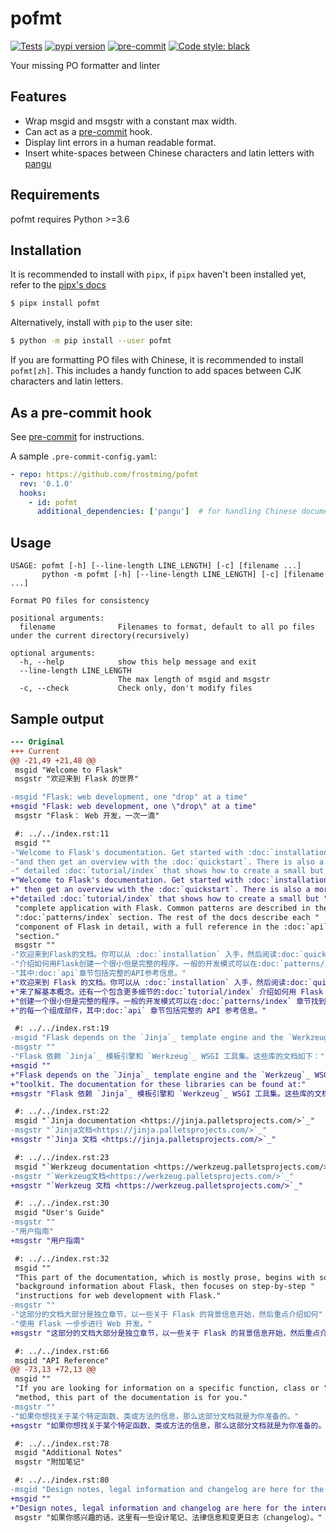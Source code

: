 # pofmt

[![Tests](https://github.com/frostming/pofmt/workflows/Tests/badge.svg)](https://github.com/frostming/pofmt/actions?query=workflow%3Aci)
[![pypi version](https://img.shields.io/pypi/v/pofmt.svg)](https://pypi.org/project/pofmt/)
[![pre-commit](https://img.shields.io/badge/pre--commit-enabled-brightgreen?logo=pre-commit&logoColor=white)](https://github.com/pre-commit/pre-commit)
[![Code style: black](https://img.shields.io/badge/code%20style-black-000000.svg)](https://github.com/psf/black)

Your missing PO formatter and linter

## Features

- Wrap msgid and msgstr with a constant max width.
- Can act as a [pre-commit](https://pre-commit.com/) hook.
- Display lint errors in a human readable format.
- Insert white-spaces between Chinese characters and latin letters with [pangu](https://github.com/vinta/pangu.py)

## Requirements

pofmt requires Python >=3.6

## Installation

It is recommended to install with `pipx`, if `pipx` haven't been installed yet, refer to the [pipx's docs](https://github.com/pipxproject/pipx)

```bash
$ pipx install pofmt
```

Alternatively, install with `pip` to the user site:

```bash
$ python -m pip install --user pofmt
```

If you are formatting PO files with Chinese, it is recommended to install `pofmt[zh]`. This includes
a handy function to add spaces between CJK characters and latin letters.

## As a pre-commit hook

See [pre-commit](https://pre-commit.com/) for instructions.

A sample `.pre-commit-config.yaml`:

```yaml
- repo: https://github.com/frostming/pofmt
  rev: '0.1.0'
  hooks:
    - id: pofmt
      additional_dependencies: ['pangu']  # for handling Chinese documents
```

## Usage

```
USAGE: pofmt [-h] [--line-length LINE_LENGTH] [-c] [filename ...]
       python -m pofmt [-h] [--line-length LINE_LENGTH] [-c] [filename ...]

Format PO files for consistency

positional arguments:
  filename              Filenames to format, default to all po files under the current directory(recursively)

optional arguments:
  -h, --help            show this help message and exit
  --line-length LINE_LENGTH
                        The max length of msgid and msgstr
  -c, --check           Check only, don't modify files
```

## Sample output

```diff
--- Original
+++ Current
@@ -21,49 +21,48 @@
 msgid "Welcome to Flask"
 msgstr "欢迎来到 Flask 的世界"

-msgid "Flask: web development, one "drop" at a time"
+msgid "Flask: web development, one \"drop\" at a time"
 msgstr "Flask： Web 开发，一次一滴"

 #: ../../index.rst:11
 msgid ""
-"Welcome to Flask's documentation. Get started with :doc:`installation` "
-"and then get an overview with the :doc:`quickstart`. There is also a more"
-" detailed :doc:`tutorial/index` that shows how to create a small but "
+"Welcome to Flask's documentation. Get started with :doc:`installation` and"
+" then get an overview with the :doc:`quickstart`. There is also a more "
+"detailed :doc:`tutorial/index` that shows how to create a small but "
 "complete application with Flask. Common patterns are described in the "
 ":doc:`patterns/index` section. The rest of the docs describe each "
 "component of Flask in detail, with a full reference in the :doc:`api` "
 "section."
 msgstr ""
-"欢迎来到Flask的文档。你可以从 :doc:`installation` 入手，然后阅读:doc:`quickstart`来了解基本概念。还有一个包含更多细节的:doc:`tutorial/index`"
-"介绍如何用Flask创建一个很小但是完整的程序。一般的开发模式可以在:doc:`patterns/index`章节找到。剩下的文档详细的介绍了Flask的每一个组成部件，"
-"其中:doc:`api`章节包括完整的API参考信息。"
+"欢迎来到 Flask 的文档。你可以从 :doc:`installation` 入手，然后阅读:doc:`quickstart` "
+"来了解基本概念。还有一个包含更多细节的:doc:`tutorial/index` 介绍如何用 Flask "
+"创建一个很小但是完整的程序。一般的开发模式可以在:doc:`patterns/index` 章节找到。剩下的文档详细的介绍了 Flask "
+"的每一个组成部件，其中:doc:`api` 章节包括完整的 API 参考信息。"

 #: ../../index.rst:19
-msgid "Flask depends on the `Jinja`_ template engine and the `Werkzeug`_ WSGI toolkit. The documentation for these libraries can be found at:"
-msgstr ""
-"Flask 依赖 `Jinja`_ 模板引擎和 `Werkzeug`_ WSGI 工具集。这些库的文档如下："
+msgid ""
+"Flask depends on the `Jinja`_ template engine and the `Werkzeug`_ WSGI "
+"toolkit. The documentation for these libraries can be found at:"
+msgstr "Flask 依赖 `Jinja`_ 模板引擎和 `Werkzeug`_ WSGI 工具集。这些库的文档如下："

 #: ../../index.rst:22
 msgid "`Jinja documentation <https://jinja.palletsprojects.com/>`_"
-msgstr "`Jinja文档<https://jinja.palletsprojects.com/>`_"
+msgstr "`Jinja 文档 <https://jinja.palletsprojects.com/>`_"

 #: ../../index.rst:23
 msgid "`Werkzeug documentation <https://werkzeug.palletsprojects.com/>`_"
-msgstr "`Werkzeug文档<https://werkzeug.palletsprojects.com/>`_"
+msgstr "`Werkzeug 文档 <https://werkzeug.palletsprojects.com/>`_"

 #: ../../index.rst:30
 msgid "User's Guide"
-msgstr ""
-"用户指南"
+msgstr "用户指南"

 #: ../../index.rst:32
 msgid ""
 "This part of the documentation, which is mostly prose, begins with some "
 "background information about Flask, then focuses on step-by-step "
 "instructions for web development with Flask."
-msgstr ""
-"这部分的文档大部分是独立章节，以一些关于 Flask 的背景信息开始，然后重点介绍如何"
-"使用 Flask 一步步进行 Web 开发。"
+msgstr "这部分的文档大部分是独立章节，以一些关于 Flask 的背景信息开始，然后重点介绍如何使用 Flask 一步步进行 Web 开发。"

 #: ../../index.rst:66
 msgid "API Reference"
@@ -73,13 +72,13 @@
 msgid ""
 "If you are looking for information on a specific function, class or "
 "method, this part of the documentation is for you."
-msgstr ""
-"如果你想找关于某个特定函数、类或方法的信息，那么这部分文档就是为你准备的。"
+msgstr "如果你想找关于某个特定函数、类或方法的信息，那么这部分文档就是为你准备的。"

 #: ../../index.rst:78
 msgid "Additional Notes"
 msgstr "附加笔记"

 #: ../../index.rst:80
-msgid "Design notes, legal information and changelog are here for the interested."
+msgid ""
+"Design notes, legal information and changelog are here for the interested."
 msgstr "如果你感兴趣的话，这里有一些设计笔记、法律信息和变更日志（changelog）。"
```
